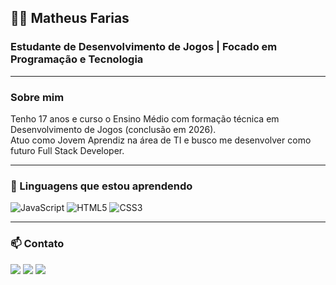 ## 👨‍💻 Matheus Farias
### Estudante de Desenvolvimento de Jogos | Focado em Programação e Tecnologia

---

###  Sobre mim
Tenho 17 anos e curso o Ensino Médio com formação técnica em Desenvolvimento de Jogos (conclusão em 2026).  
Atuo como Jovem Aprendiz na área de TI e busco me desenvolver como futuro Full Stack Developer.

---

### 🚀 Linguagens que estou aprendendo
![JavaScript](https://img.shields.io/badge/JavaScript-F7DF1E?style=for-the-badge&logo=javascript&logoColor=000)
![HTML5](https://img.shields.io/badge/HTML5-E34F26?style=for-the-badge&logo=html5&logoColor=fff)
![CSS3](https://img.shields.io/badge/CSS3-1572B6?style=for-the-badge&logo=css3&logoColor=fff)

---

### 📫 Contato
<div> 
  <a href="https://instagram.com/matheus.frss" target="_blank"><img src="https://img.shields.io/badge/-Instagram-%23E4405F?style=for-the-badge&logo=instagram&logoColor=white" target="_blank"></a>
  <a href = "mailto:matheussfrss@gmail.com"><img src="https://img.shields.io/badge/-Gmail-%23333?style=for-the-badge&logo=gmail&logoColor=white" target="_blank"></a>
  <a href="https://www.linkedin.com/in/matheuss-fariass" target="_blank"><img src="https://img.shields.io/badge/-LinkedIn-%230077B5?style=for-the-badge&logo=linkedin&logoColor=white" target="_blank"></a> 
  
</div>
